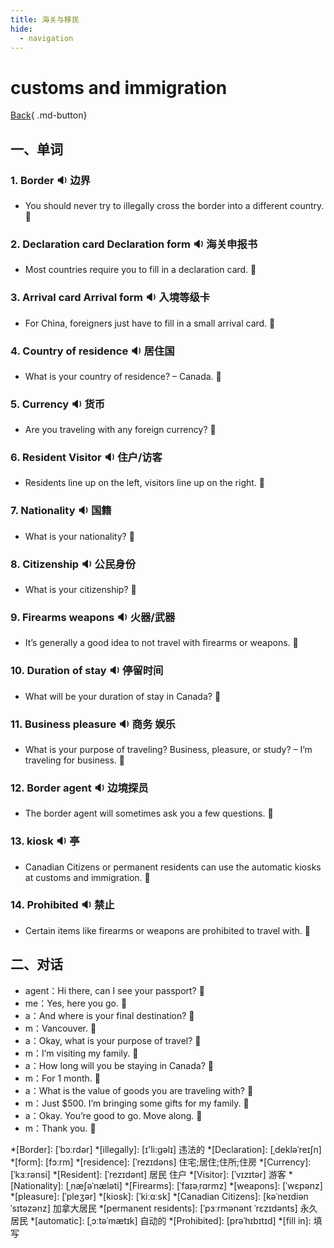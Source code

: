 ```yaml
---
title: 海关与移民
hide:
  - navigation
---
```


# customs and immigration

[Back](javascript:history.back(-1)){ .md-button}

## 一、单词

### 1. <span id="english">Border <span class="point">:sound:</span></span> 边界

- <span id="english">You should never try to illegally cross the border into a different country. <span class="point">:speech_balloon:</span></span>

### 2. <span id="english">Declaration card Declaration form <span class="point">:sound:</span></span> 海关申报书

- <span id="english">Most countries require you to fill in a declaration card. <span class="point">:speech_balloon:</span></span>

### 3. <span id="english">Arrival card Arrival form <span class="point">:sound:</span></span> 入境等级卡

- <span id="english">For China, foreigners just have to fill in a small arrival card. <span class="point">:speech_balloon:</span></span>

### 4. <span id="english">Country of residence <span class="point">:sound:</span></span> 居住国

- <span id="english">What is your country of residence? – Canada. <span class="point">:speech_balloon:</span></span>

### 5. <span id="english">Currency <span class="point">:sound:</span></span> 货币

- <span id="english">Are you traveling with any foreign currency? <span class="point">:speech_balloon:</span></span>

### 6. <span id="english">Resident  Visitor <span class="point">:sound:</span></span> 住户/访客

- <span id="english">Residents line up on the left, visitors line up on the right. <span class="point">:speech_balloon:</span></span>

### 7. <span id="english">Nationality <span class="point">:sound:</span></span> 国籍

- <span id="english">What is your nationality? <span class="point">:speech_balloon:</span></span>

### 8. <span id="english">Citizenship <span class="point">:sound:</span></span> 公民身份

- <span id="english">What is your citizenship? <span class="point">:speech_balloon:</span></span>

### 9. <span id="english">Firearms weapons  <span class="point">:sound:</span></span> 火器/武器

- <span id="english">It’s generally a good idea to not travel with firearms or weapons. <span class="point">:speech_balloon:</span></span>

### 10. <span id="english">Duration of stay <span class="point">:sound:</span></span> 停留时间

- <span id="english">What will be your duration of stay in Canada? <span class="point">:speech_balloon:</span></span>

### 11. <span id="english">Business pleasure  <span class="point">:sound:</span></span> 商务 娱乐

- <span id="english">What is your purpose of traveling? Business, pleasure, or study? – I’m traveling for business. <span class="point">:speech_balloon:</span></span>

### 12. <span id="english">Border agent  <span class="point">:sound:</span></span> 边境探员

- <span id="english">The border agent will sometimes ask you a few questions. <span class="point">:speech_balloon:</span></span>

### 13. <span id="english">kiosk  <span class="point">:sound:</span></span> 亭

- <span id="english">Canadian Citizens or permanent residents can use the automatic kiosks at customs and immigration. <span class="point">:speech_balloon:</span></span>

### 14. <span id="english">Prohibited  <span class="point">:sound:</span></span> 禁止

- <span id="english">Certain items like firearms or weapons are prohibited to travel with. <span class="point">:speech_balloon:</span></span>

## 二、对话

- agent：<span id="english">Hi there, can I see your passport? <span class="point">:speech_balloon:</span></span> 
- me：<span id="english">Yes, here you go. <span class="point">:speech_balloon:</span></span> 
- a：<span id="english">And where is your final destination? <span class="point">:speech_balloon:</span></span> 
- m：<span id="english">Vancouver. <span class="point">:speech_balloon:</span></span> 
- a：<span id="english">Okay, what is your purpose of travel? <span class="point">:speech_balloon:</span></span> 
- m：<span id="english">I’m visiting my family. <span class="point">:speech_balloon:</span></span> 
- a：<span id="english">How long will you be staying in Canada? <span class="point">:speech_balloon:</span></span> 
- m：<span id="english">For 1 month. <span class="point">:speech_balloon:</span></span> 
- a：<span id="english">What is the value of goods you are traveling with? <span class="point">:speech_balloon:</span></span> 
- m：<span id="english">Just $500. I’m bringing some gifts for my family. <span class="point">:speech_balloon:</span></span> 
- a：<span id="english">Okay. You’re good to go. Move along. <span class="point">:speech_balloon:</span></span> 
- m：<span id="english">Thank you. <span class="point">:speech_balloon:</span></span> 

*[Border]: [ˈbɔːrdər] 
*[illegally]: [ɪ'li:ɡəlɪ] 违法的
*[Declaration]: [ˌdekləˈreɪʃn]
*[form]: [fɔːrm]
*[residence]: [ˈrezɪdəns] 住宅;居住;住所;住房
*[Currency]: [ˈkɜːrənsi]
*[Resident]: [ˈrezɪdənt]  居民 住户
*[Visitor]: [ˈvɪzɪtər] 游客
*[Nationality]: [ˌnæʃəˈnæləti] 
*[Firearms]: [ˈfaɪəˌrɑrmz] 
*[weapons]: [ˈwɛpənz] 
*[pleasure]: [ˈpleʒər]
*[kiosk]: [ˈkiːɑːsk]
*[Canadian Citizens]: [kəˈneɪdiən ˈsɪtəzənz] 加拿大居民
*[permanent residents]:  [ˈpɜːrmənənt ˈrɛzɪdənts] 永久居民
*[automatic]: [ˌɔːtəˈmætɪk] 自动的
*[Prohibited]: [prəˈhɪbɪtɪd]
*[fill in]: 填写